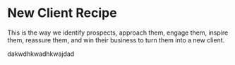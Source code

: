 # New Client Recipe

This is the way we identify prospects, approach them, engage them, inspire them, reassure them, and win their business to turn them into a new client.

dakwdhkwadhkwajdad
